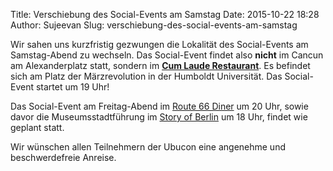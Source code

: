 Title: Verschiebung des Social-Events am Samstag
Date: 2015-10-22 18:28
Author: Sujeevan
Slug: verschiebung-des-social-events-am-samstag

Wir sahen uns kurzfristig gezwungen die Lokalität des Social-Events am
Samstag-Abend zu wechseln. Das Social-Event findet also **nicht** im
Cancun am Alexanderplatz statt, sondern im **[Cum Laude
Restaurant](http://www.cum-laude.info/restaurant)**. Es befindet sich am
Platz der Märzrevolution in der Humboldt Universität. Das Social-Event
startet um 19 Uhr!


Das Social-Event am Freitag-Abend im [Route 66
Diner](http://www.route66diner.de) um 20 Uhr, sowie davor die
Museumsstadtführung im [Story of Berlin](http://story-of-berlin.de) um
18 Uhr, findet wie geplant statt.


Wir wünschen allen Teilnehmern der Ubucon eine angenehme und
beschwerdefreie Anreise.



